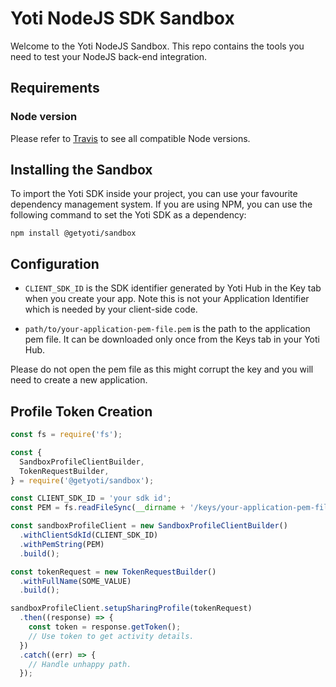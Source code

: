 # Yoti NodeJS SDK Sandbox

Welcome to the Yoti NodeJS Sandbox. This repo contains the tools you need to test your NodeJS back-end integration.

## Requirements

### Node version
Please refer to [Travis](https://travis-ci.com/getyoti/yoti-node-sdk-sandbox) to see all compatible Node versions.

## Installing the Sandbox

To import the Yoti SDK inside your project, you can use your favourite dependency management system.
If you are using NPM, you can use the following command to set the Yoti SDK as a dependency:

```shell
npm install @getyoti/sandbox
```

## Configuration

* `CLIENT_SDK_ID` is the SDK identifier generated by Yoti Hub in the Key tab when you create your app. Note this is not your Application Identifier which is needed by your client-side code.

* `path/to/your-application-pem-file.pem` is the path to the application pem file. It can be downloaded only once from the Keys tab in your Yoti Hub.

Please do not open the pem file as this might corrupt the key and you will need to create a new application.

## Profile Token Creation

```javascript
const fs = require('fs');

const {
  SandboxProfileClientBuilder,
  TokenRequestBuilder,
} = require('@getyoti/sandbox');

const CLIENT_SDK_ID = 'your sdk id';
const PEM = fs.readFileSync(__dirname + '/keys/your-application-pem-file.pem');

const sandboxProfileClient = new SandboxProfileClientBuilder()
  .withClientSdkId(CLIENT_SDK_ID)
  .withPemString(PEM)
  .build();

const tokenRequest = new TokenRequestBuilder()
  .withFullName(SOME_VALUE)
  .build();

sandboxProfileClient.setupSharingProfile(tokenRequest)
  .then((response) => {
    const token = response.getToken();
    // Use token to get activity details.
  })
  .catch((err) => {
    // Handle unhappy path.
  });
```
